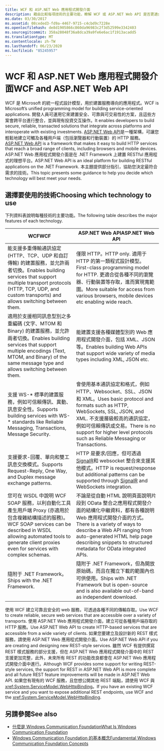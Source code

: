 ```yaml
---
title: WCF 和 ASP.NET Web 應用程式開發介面
description: 藉由比較每項技術的主要功能，瞭解 WCF 或 ASP.NET Web API 是否更適合您的需求。
ms.date: 03/30/2017
ms.assetid: 08ceded3-fd9a-4467-9715-c4cbd9c7228e
ms.openlocfilehash: de8d1905866c860da96983c2f3d52599e3342403
ms.sourcegitcommit: 358a28048f36a8dca39a9fe6e6ac1f1913acadd5
ms.translationtype: MT
ms.contentlocale: zh-TW
ms.lasthandoff: 06/23/2020
ms.locfileid: "85245957"
---
```

# <a name="wcf-and-aspnet-web-api"></a><span data-ttu-id="877fc-103">WCF 和 ASP.NET Web 應用程式開發介面</span><span class="sxs-lookup"><span data-stu-id="877fc-103">WCF and ASP.NET Web API</span></span>
<span data-ttu-id="877fc-104">WCF 是 Microsoft 的統一程式設計模型，用於建置服務導向的應用程式。</span><span class="sxs-lookup"><span data-stu-id="877fc-104">WCF is Microsoft’s unified programming model for building service-oriented applications.</span></span> <span data-ttu-id="877fc-105">開發人員可運用它來建置安全、可靠與可交易性的方案，且這些方案會跨平台進行整合，並與現有投資交互操作。</span><span class="sxs-lookup"><span data-stu-id="877fc-105">It enables developers to build secure, reliable, transacted solutions that integrate across platforms and interoperate with existing investments.</span></span> <span data-ttu-id="877fc-106">[ASP.NET Web API](https://www.asp.net/web-api)是一種架構，可讓您輕鬆地建立可觸及各種用戶端（包括瀏覽器和行動裝置）的 HTTP 服務。</span><span class="sxs-lookup"><span data-stu-id="877fc-106">[ASP.NET Web API](https://www.asp.net/web-api) is a framework that makes it easy to build HTTP services that reach a broad range of clients, including browsers and mobile devices.</span></span> <span data-ttu-id="877fc-107">ASP.NET Web 應用程式開發介面是在 .NET Framework 上建置 RESTful 應用程式的理想平台。</span><span class="sxs-lookup"><span data-stu-id="877fc-107">ASP.NET Web API is an ideal platform for building RESTful applications on the .NET Framework.</span></span> <span data-ttu-id="877fc-108">本主題提供部分指引，協助您決定最符合需求的技術。</span><span class="sxs-lookup"><span data-stu-id="877fc-108">This topic presents some guidance to help you decide which technology will best meet your needs.</span></span>  
  
## <a name="choosing-which-technology-to-use"></a><span data-ttu-id="877fc-109">選擇要使用的技術</span><span class="sxs-lookup"><span data-stu-id="877fc-109">Choosing which technology to use</span></span>  
 <span data-ttu-id="877fc-110">下列資料表說明每種技術的主要功能。</span><span class="sxs-lookup"><span data-stu-id="877fc-110">The following table describes the major features of each technology.</span></span>  
  
|<span data-ttu-id="877fc-111">WCF</span><span class="sxs-lookup"><span data-stu-id="877fc-111">WCF</span></span>|<span data-ttu-id="877fc-112">ASP.NET Web API</span><span class="sxs-lookup"><span data-stu-id="877fc-112">ASP.NET Web API</span></span>|  
|---------|---------------------|  
|<span data-ttu-id="877fc-113">能支援多重傳輸通訊協定 (HTTP、TCP、UDP 和自訂傳輸) 的建置服務，並允許兩者切換。</span><span class="sxs-lookup"><span data-stu-id="877fc-113">Enables building services that support multiple transport protocols (HTTP, TCP, UDP, and custom transports) and allows switching between them.</span></span>|<span data-ttu-id="877fc-114">僅限 HTTP。</span><span class="sxs-lookup"><span data-stu-id="877fc-114">HTTP only.</span></span> <span data-ttu-id="877fc-115">適用于 HTTP 的第一類程式設計模型。</span><span class="sxs-lookup"><span data-stu-id="877fc-115">First-class programming model for HTTP.</span></span> <span data-ttu-id="877fc-116">更適合從各種不同的瀏覽器、行動裝置等存取，進而實現寬範圍。</span><span class="sxs-lookup"><span data-stu-id="877fc-116">More suitable for access from various browsers, mobile devices etc enabling wide reach.</span></span>|  
|<span data-ttu-id="877fc-117">適用於支援相同訊息型別之多重編碼 (文字、MTOM 和 Binary) 的建置服務，並允許兩者切換。</span><span class="sxs-lookup"><span data-stu-id="877fc-117">Enables building services that support multiple encodings (Text, MTOM, and Binary) of the same message type and allows switching between them.</span></span>|<span data-ttu-id="877fc-118">能建置支援各種媒體型別的 Web 應用程式開發介面，包括 XML、JSON 等。</span><span class="sxs-lookup"><span data-stu-id="877fc-118">Enables building Web APIs that support wide variety of media types including XML, JSON etc.</span></span>|  
|<span data-ttu-id="877fc-119">支援 WS-\* 標準的建置服務，例如可信賴傳訊、異動、訊息安全性。</span><span class="sxs-lookup"><span data-stu-id="877fc-119">Supports building services with WS-\* standards like Reliable Messaging, Transactions, Message Security.</span></span>|<span data-ttu-id="877fc-120">會使用基本通訊協定和格式，例如 HTTP、Websocket、SSL、JSON 和 XML。</span><span class="sxs-lookup"><span data-stu-id="877fc-120">Uses basic protocol and formats such as HTTP, WebSockets, SSL, JSON, and XML.</span></span> <span data-ttu-id="877fc-121">不支援層級較高的通訊協定，例如可信賴傳訊或交易。</span><span class="sxs-lookup"><span data-stu-id="877fc-121">There is no support for higher level protocols such as Reliable Messaging or Transactions.</span></span>|  
|<span data-ttu-id="877fc-122">支援要求-回覆、單向和雙工訊息交換模式。</span><span class="sxs-lookup"><span data-stu-id="877fc-122">Supports Request-Reply, One Way, and Duplex message exchange patterns.</span></span>|<span data-ttu-id="877fc-123">HTTP 是要求/回應，但可透過[SignalR](https://github.com/SignalR/SignalR)和 websocket 整合來支援其他模式。</span><span class="sxs-lookup"><span data-stu-id="877fc-123">HTTP is request/response but additional patterns can be supported through [SignalR](https://github.com/SignalR/SignalR) and WebSockets integration.</span></span>|  
|<span data-ttu-id="877fc-124">您可在 WSDL 中說明 WCF SOAP 服務，以利自動化工具產生用戶端 Proxy (亦適用於包含複雜結構描述的服務)。</span><span class="sxs-lookup"><span data-stu-id="877fc-124">WCF SOAP services can be described in WSDL allowing automated tools to generate client proxies even for services with complex schemas.</span></span>|<span data-ttu-id="877fc-125">不論是從自動 HTML 說明頁面說明片段到 OData 整合之應用程式開發介面的結構化中繼資料，都有各種說明 Web 應用程式開發介面的方式。</span><span class="sxs-lookup"><span data-stu-id="877fc-125">There is a variety of ways to describe a Web API ranging from auto-generated HTML help page describing snippets to structured metadata for OData integrated APIs.</span></span>|  
|<span data-ttu-id="877fc-126">隨附于 .NET Framework。</span><span class="sxs-lookup"><span data-stu-id="877fc-126">Ships with the .NET Framework.</span></span>|<span data-ttu-id="877fc-127">隨附于 .NET Framework，但為開放原始碼，而且在獨立下載的範圍內也可供使用。</span><span class="sxs-lookup"><span data-stu-id="877fc-127">Ships with .NET Framework but is open-source and is also available out-of-band as independent download.</span></span>|  
  
 <span data-ttu-id="877fc-128">使用 WCF 建立可靠且安全的 web 服務，可透過各種不同的傳輸存取。</span><span class="sxs-lookup"><span data-stu-id="877fc-128">Use WCF to create reliable, secure web services that are accessible over a variety of transports.</span></span> <span data-ttu-id="877fc-129">使用 ASP.NET Web 應用程式開發介面，建立可從各種用戶端存取的 HTTP 服務。</span><span class="sxs-lookup"><span data-stu-id="877fc-129">Use ASP.NET Web API to create HTTP-based services that are accessible from a wide variety of clients.</span></span> <span data-ttu-id="877fc-130">如果您要建立及設計新的 REST 樣式服務，請使用 ASP.NET Web 應用程式開發介面。</span><span class="sxs-lookup"><span data-stu-id="877fc-130">Use ASP.NET Web API if you are creating and designing new REST-style services.</span></span> <span data-ttu-id="877fc-131">雖然 WCF 有提供撰寫 REST 樣式服務的部分支援，但在 ASP.NET Web 應用程式開發介面中的 REST 支援更加完整，此外，未來所有 REST 的功能改良都會在 ASP.NET Web 應用程式開發介面中進行。</span><span class="sxs-lookup"><span data-stu-id="877fc-131">Although WCF provides some support for writing REST-style services, the support for REST in ASP.NET Web API is more complete and all future REST feature improvements will be made in ASP.NET Web API.</span></span> <span data-ttu-id="877fc-132">如果您有現有的 WCF 服務，且您想公開其他 REST 端點，請使用 WCF 與 <xref:System.ServiceModel.WebHttpBinding>。</span><span class="sxs-lookup"><span data-stu-id="877fc-132">If you have an existing WCF service and you want to expose additional REST endpoints, use WCF and the <xref:System.ServiceModel.WebHttpBinding>.</span></span>  
  
## <a name="see-also"></a><span data-ttu-id="877fc-133">另請參閱</span><span class="sxs-lookup"><span data-stu-id="877fc-133">See also</span></span>

- [<span data-ttu-id="877fc-134">什麼是 Windows Communication Foundation</span><span class="sxs-lookup"><span data-stu-id="877fc-134">What Is Windows Communication Foundation</span></span>](whats-wcf.md)
- [<span data-ttu-id="877fc-135">Windows Communication Foundation 的基本概念</span><span class="sxs-lookup"><span data-stu-id="877fc-135">Fundamental Windows Communication Foundation Concepts</span></span>](fundamental-concepts.md)
